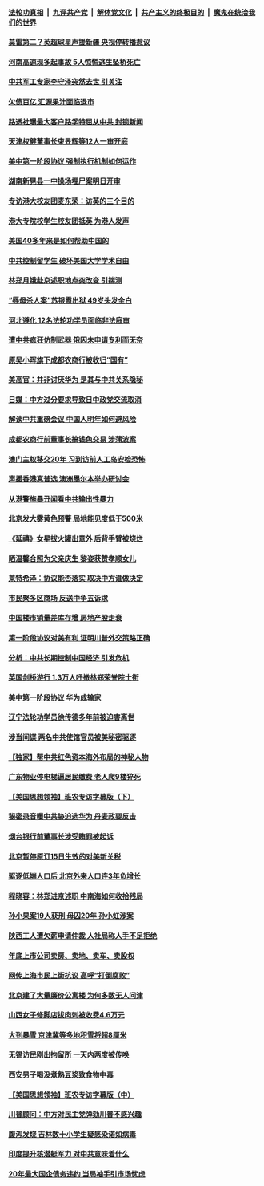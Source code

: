 ####  [法轮功真相](../../../../basic/blob/master/README.md?t=12162339) &nbsp;|&nbsp; [九评共产党](../../../../9ping.md/blob/master/README.md?t=12162339) &nbsp;|&nbsp; [解体党文化](../../../../jtdwh.md/blob/master/README.md?t=12162339)  &nbsp;|&nbsp; [共产主义的终极目的](../../../../gczydzjmd.md/blob/master/README.md?t=12162339) &nbsp;|&nbsp; [魔鬼在统治我们的世界](../../../../mgztzwmdsj.md/blob/master/README.md?t=12162339) 

#### [莫雷第二？英超球星声援新疆 央视停转播惹议](../pages/nsc413/n11723774.md?t=12162339) 


#### [河南高速现多起事故 5人惊慌逃生坠桥死亡](../pages/nsc413/n11725870.md?t=12162339) 

#### [中共军工专家李守泽突然去世 引关注](../pages/nsc413/n11725738.md?t=12162339) 

#### [欠债百亿 汇源果汁面临退市](../pages/nsc413/n11724943.md?t=12162339) 

#### [路透社曝最大客户路孚特屈从中共 封锁新闻](../pages/nsc413/n11725629.md?t=12162339) 

#### [天津权健董事长束昱辉等12人一审开庭](../pages/nsc413/n11725212.md?t=12162339) 

#### [美中第一阶段协议 强制执行机制如何运作](../pages/nsc413/n11724964.md?t=12162339) 

#### [湖南新晃县一中操场埋尸案明日开审](../pages/nsc413/n11725328.md?t=12162339) 

#### [专访港大校友团麦东荣：访英的三个目的](../pages/nsc413/n11725505.md?t=12162339) 

#### [港大专院校学生校友团抵英 为港人发声](../pages/nsc413/n11725432.md?t=12162339) 

#### [美国40多年来是如何帮助中国的](../pages/nsc413/n11724221.md?t=12162339) 

#### [中共控制留学生 破坏美国大学学术自由](../pages/nsc413/n11675424.md?t=12162339) 

#### [林郑月娥赴京述职地点突改变 引揣测](../pages/nsc413/n11725028.md?t=12162339) 

#### [“辱母杀人案”苏银霞出狱 49岁头发全白](../pages/nsc413/n11724857.md?t=12162339) 

#### [河北遵化 12名法轮功学员面临非法庭审](../pages/nsc413/n11724338.md?t=12162339) 

#### [遭中共疯狂仿制武器 俄因未申请专利而无奈](../pages/nsc413/n11724977.md?t=12162339) 

#### [原吴小晖旗下成都农商行被收归“国有”](../pages/nsc413/n11724740.md?t=12162339) 

#### [美高官：并非讨厌华为 是其与中共关系隐秘](../pages/nsc413/n11724666.md?t=12162339) 

#### [日媒：中方过分要求导致日中政党交流取消](../pages/nsc413/n11724858.md?t=12162339) 

#### [解读中共重磅会议 中国人明年如何避风险](../pages/nsc413/n11724620.md?t=12162339) 

#### [成都农商行前董事长搞钱色交易 涉蒲波案](../pages/nsc413/n11724823.md?t=12162339) 

#### [澳门主权移交20年 习到访前人工岛安检恐怖](../pages/nsc413/n11724756.md?t=12162339) 

#### [声援香港真普选 澳洲墨尔本举办研讨会](../pages/nsc413/n11724589.md?t=12162339) 

#### [从港警施暴丑闻看中共输出性暴力](../pages/nsc413/n11628775.md?t=12162339) 

#### [北京发大雾黄色预警 局地能见度低于500米](../pages/nsc413/n11724685.md?t=12162339) 

#### [《延禧》女星拔火罐出意外 后背手臂被烧烂](../pages/nsc413/n11724326.md?t=12162339) 

#### [晒温馨合照为父亲庆生 黎姿获赞孝顺女儿](../pages/nsc413/n11724466.md?t=12162339) 

#### [莱特希泽：协议能否落实 取决中方谁做决定](../pages/nsc413/n11724558.md?t=12162339) 

#### [市民聚多区商场 反送中争五诉求](../pages/nsc413/n11724683.md?t=12162339) 

#### [中国楼市销量差库存增 房地产股走衰](../pages/nsc413/n11724595.md?t=12162339) 

#### [第一阶段协议对美有利 证明川普外交策略正确](../pages/nsc413/n11724529.md?t=12162339) 

#### [分析：中共长期控制中国经济 引发危机](../pages/nsc413/n11724367.md?t=12162339) 

#### [英国剑桥游行 1.3万人吁撤林郑荣誉院士衔](../pages/nsc413/n11724448.md?t=12162339) 

#### [美中第一阶段协议 华为成输家](../pages/nsc413/n11724434.md?t=12162339) 

#### [辽宁法轮功学员徐传德多年前被迫害离世](../pages/nsc413/n11724303.md?t=12162339) 

#### [涉当间谍 两名中共使馆官员被美秘密驱逐](../pages/nsc413/n11724310.md?t=12162339) 

#### [【独家】帮中共红色资本海外布局的神秘人物](../pages/nsc413/n11722684.md?t=12162339) 

#### [广东物业停电梯逼居民缴费 老人爬9楼猝死](../pages/nsc413/n11724316.md?t=12162339) 

#### [【美国思想领袖】班农专访字幕版（下）](../pages/nsc413/n11723411.md?t=12162339) 


#### [秘密录音曝中共胁迫选华为 丹麦政要反击](../pages/nsc413/n11722274.md?t=12162339) 

#### [烟台银行前董事长涉受贿罪被起诉](../pages/nsc413/n11723512.md?t=12162339) 

#### [北京暂停原订15日生效的对美新关税](../pages/nsc413/n11723940.md?t=12162339) 

#### [驱逐低端人口后 北京外来人口连3年负增长](../pages/nsc413/n11723627.md?t=12162339) 

#### [程晓容：林郑进京述职 中南海如何收拾残局](../pages/nsc413/n11723672.md?t=12162339) 

#### [孙小果案19人获刑 母囚20年 孙小虹涉案](../pages/nsc413/n11723546.md?t=12162339) 

#### [陕西工人遭欠薪申请仲裁 人社局称人手不足拒绝](../pages/nsc413/n11723449.md?t=12162339) 

#### [年底上市公司卖房、卖地、卖车、卖股权](../pages/nsc413/n11723282.md?t=12162339) 

#### [网传上海市民上街抗议 高呼“打倒腐败”](../pages/nsc413/n11723534.md?t=12162339) 

#### [北京建了大量廉价公寓楼 为何多数无人问津](../pages/nsc413/n11723522.md?t=12162339) 

#### [山西女子修脚店拔肉刺被收费4.6万元](../pages/nsc413/n11723514.md?t=12162339) 

#### [大到暴雪 京津冀等多地积雪将超8厘米](../pages/nsc413/n11723519.md?t=12162339) 

#### [无锡访民刚出拘留所 一天内两度被传唤](../pages/nsc413/n11723484.md?t=12162339) 

#### [西安男子喝没煮熟豆浆致食物中毒](../pages/nsc413/n11723409.md?t=12162339) 

#### [【美国思想领袖】班农专访字幕版（中）](../pages/nsc413/n11723396.md?t=12162339) 

#### [川普顾问：中方对民主党弹劾川普不感兴趣](../pages/nsc413/n11722859.md?t=12162339) 

#### [腹泻发烧 吉林数十小学生疑感染诺如病毒](../pages/nsc413/n11723156.md?t=12162339) 

#### [印度提升核潜艇军力 对中共意味着什么](../pages/nsc413/n11723177.md?t=12162339) 

#### [20年最大国企债务违约 当局袖手引市场忧虑](../pages/nsc413/n11723140.md?t=12162339) 

